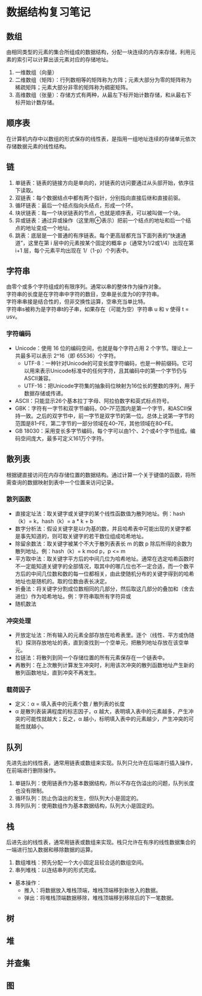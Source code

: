 # 数据结构复习笔记

## 数组
由相同类型的元素的集合所组成的数据结构，分配一块连续的内存来存储，利用元素的索引可以计算出该元素对应的存储地址。
1. 一维数组（向量）
1. 二维数组（矩阵）：行列数相等的矩阵称为方阵；元素大部分为零的矩阵称为稀疏矩阵；元素大部分非零的矩阵称为稠密矩阵。
1. 高维数组（张量）：存储方式有两种，从最左下标开始计数存储，和从最右下标开始计数存储。

## 顺序表
在计算机内存中以数组的形式保存的线性表，是指用一组地址连续的存储单元依次存储数据元素的线性结构。

## 链
1. 单链表：链表的链接方向是单向的，对链表的访问要通过从头部开始，依序往下读取。
1. 双链表：每个数据结点中都有两个指针，分别指向直接后继和直接前驱。
1. 循环链表：最后一个结点指向头结点，形成一个环。
1. 块状链表：每一个块状链表的节点，也就是顺序表，可以被叫做一个块。
1. 异或链表：通过异或操作（这里用⊕表示）把前一个结点的地址和后一个结点的地址变成一个地址。
1. 跳表：底层是一个普通的有序链表。每个更高层都充当下面列表的“快速通道”，这里在第 i 层中的元素按某个固定的概率 p（通常为1/2或1/4）出现在第 i+1 层，每个元素平均出现在 1/（1-p）个列表中。

## 字符串
由零个或多个字符组成的有限序列。通常以串的整体作为操作对象。\
字符串的长度是在字符串中字符的数目，空串是长度为0的字符串。\
字符串串接是结合性的，但非交换性运算，空串充当单比特。\
字符串s被称为是字符串t的子串，如果存在（可能为空）字符串 u 和 v 使得 t = usv。

### 字符编码
* Unicode：使用 16 位的编码空间，也就是每个字符占用 2 个字节。理论上一共最多可以表示 2^16（即 65536）个字符。
  * UTF-8：一种针对Unicode的可变长度字符编码，也是一种前缀码。它可以用来表示Unicode标准中的任何字符，且其编码中的第一个字节仍与ASCII兼容。
  * UTF-16：把Unicode字符集的抽象码位映射为16位长的整数的序列，用于数据存储或传递。
* ASCII：只能显示26个基本拉丁字母、阿拉伯数字和英式标点符号。
* GBK：字符有一字节和双字节编码，00–7F范围内是第一个字节，和ASCII保持一致。之后的双字节中，前一字节是双字节的第一位。总体上说第一字节的范围是81–FE，第二字节的一部分领域在40–7E，其他领域在80–FE。
* GB 18030：采用变长多字节编码，每个字可以由1个、2个或4个字节组成。编码空间庞大，最多可定义161万个字符。

## 散列表
根据键直接访问在内存存储位置的数据结构。通过计算一个关于键值的函数，将所需查询的数据映射到表中一个位置来访问记录。

### 散列函数
* 直接定址法：取关键字或关键字的某个线性函数值为散列地址。例：hash（k）= k，hash（k）= a * k + b
* 数字分析法：假设关键字是以r为基的数，并且哈希表中可能出现的关键字都是事先知道的，则可取关键字的若干数位组成哈希地址。
* 除留余数法：取关键字被某个不大于散列表表长 m 的数 p 除后所得的余数为散列地址。例：hash（k）= k mod p，p <= m
* 平方取中法：取关键字平方后的中间几位为哈希地址。通常在选定哈希函数时不一定能知道关键字的全部情况，取其中的哪几位也不一定合适，而一个数平方后的中间几位数和数的每一位都相关，由此使随机分布的关键字得到的哈希地址也是随机的。取的位数由表长决定。
* 折叠法：将关键字分割成位数相同的几部分，然后取这几部分的叠加和（舍去进位）作为哈希地址。例：字符串取所有字符异或
* 随机数法

### 冲突处理
* 开放定址法：所有输入的元素全部存放在哈希表里。逐个（线性、平方或伪随机）探测存放地址的表，直到查找到一个空单元，把散列地址存放在该空单元。
* 拉链法：将散列到同一个存储位置的所有元素保存在一个链表中。
* 再散列：在上次散列计算发生冲突时，利用该次冲突的散列函数地址产生新的散列函数地址，直到冲突不再发生。

### 载荷因子
* 定义：α = 填入表中的元素个数 / 散列表的长度
* α 是散列表装满程度的标志因子，α 越大，表明填入表中的元素越多，产生冲突的可能性就越大；反之，α 越小，标明填入表中的元素越少，产生冲突的可能性就越小。

## 队列
先进先出的线性表，通常用链表或数组来实现。队列只允许在后端进行插入操作，在前端进行删除操作。
1. 单链队列：使用链表作为基本数据结构，所以不存在伪溢出的问题，队列长度也没有限制。
1. 循环队列：防止伪溢出的发生，但队列大小是固定的。
1. 阵列队列：使用数组作为基本数据结构，队列大小是固定的。

## 栈
后进先出的线性表，通常用链表或数组来实现。栈只允许在有序的线性数据集合的一端进行加入数据和移除数据的运算。
1. 数组堆栈：预先分配一个大小固定且较合适的数组空间。
1. 串列堆栈：以连结串列的形式完成。
* 基本操作：
  * 推入：将数据放入堆栈顶端，堆栈顶端移到新放入的数据。
  * 弹出：将堆栈顶端数据移除，堆栈顶端移到移除后的下一笔数据。

## 树

## 堆

## 并查集

## 图
